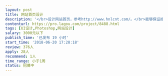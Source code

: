 ```yaml
---                
layout: post       
title: 网站首页设计           
description: '</br>设计网站首页，参考http://www.hnlcnt.com/。</br>能够保证按时间完成，希望有能力个人接单。</br>具有美工基础，接受修改</br>'     
contenturl: https://pro.lagou.com/project/8488.html      
tags: [UI设计,Photoshop,网站设计]            
salary: 3000元以下          
publish_time: '已发布 19 小时'         
start_time: '2018-06-20 17:28:18'           
review: 376人                   
apply: 28人                   
recommend: 1人                   
time_range: 小于1周              
status: 招募中                  
---                 
```

